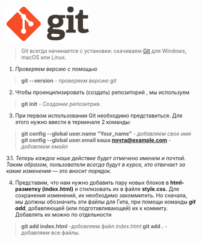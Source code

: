    ![Лого](/img/logo.png)

>  Git всегда начинается с установки: скачиваем [Git](https://git-scm.com/) для Windows, macOS или Linux.

 1. *Проверяем версию с помощью*
> **git --version** - _проверяем версию git_

2. Чтобы проинцилизировать (создать) репозиторий , мы используем 
> **git init** - _Создание репозитрия._

3. При первом использовании Git необходимо представиться.  Для этого нужно ввести в терминале 2 команды:
>**git config --global user.name “Your_name”** -  _добавляем свое имя_
>**git config --global user.email ваша почта@example.com** - _добовляем емайл_

3.1. _Теперь каждое наше действие будет отмечено именем и почтой. Таким образом, пользователи всегда будут в курсе, кто отвечает за какие изменения — это вносит порядок._

4. Представим, что нам нужно добавить пару новых блоков в **html-разметку (index.html)** и стилизовать их в файле **style.css.** Для сохранения изменений, их необходимо закоммитить. Но сначала, мы должны обозначить эти файлы для Гита, при помощи команды __*git add*__, добавляющей (или подготавливающей) их к коммиту. Добавлять их можно по отдельности
> **git add index.html** -добовляем файл *index.html*
> **git add .** - добавляем все файлы.

